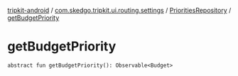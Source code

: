 [tripkit-android](../../index.md) / [com.skedgo.tripkit.ui.routing.settings](../index.md) / [PrioritiesRepository](index.md) / [getBudgetPriority](./get-budget-priority.md)

# getBudgetPriority

`abstract fun getBudgetPriority(): Observable<Budget>`